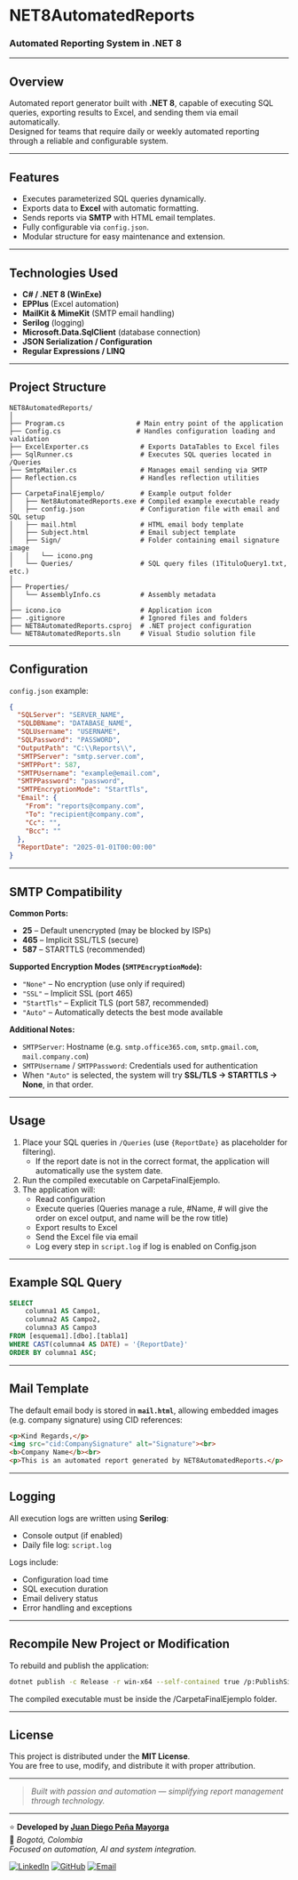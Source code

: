 # NET8AutomatedReports

### Automated Reporting System in .NET 8  

---

## Overview

Automated report generator built with **.NET 8**, capable of executing SQL queries, exporting results to Excel, and sending them via email automatically.  
Designed for teams that require daily or weekly automated reporting through a reliable and configurable system.

---

## Features

- Executes parameterized SQL queries dynamically.
- Exports data to **Excel** with automatic formatting.
- Sends reports via **SMTP** with HTML email templates.
- Fully configurable via `config.json`.
- Modular structure for easy maintenance and extension.

---

## Technologies Used

- **C# / .NET 8 (WinExe)**
- **EPPlus** (Excel automation)
- **MailKit & MimeKit** (SMTP email handling)
- **Serilog** (logging)
- **Microsoft.Data.SqlClient** (database connection)
- **JSON Serialization / Configuration**
- **Regular Expressions / LINQ**

---

## Project Structure

```
NET8AutomatedReports/
│
├── Program.cs                  # Main entry point of the application
├── Config.cs                   # Handles configuration loading and validation
├── ExcelExporter.cs             # Exports DataTables to Excel files
├── SqlRunner.cs                 # Executes SQL queries located in /Queries
├── SmtpMailer.cs                # Manages email sending via SMTP
├── Reflection.cs                # Handles reflection utilities
│
├── CarpetaFinalEjemplo/         # Example output folder
│   ├── Net8AutomatedReports.exe # Compiled example executable ready
│   ├── config.json              # Configuration file with email and SQL setup
│   ├── mail.html                # HTML email body template
│   ├── Subject.html             # Email subject template
│   ├── Sign/                    # Folder containing email signature image
│   │   └── icono.png
│   └── Queries/                 # SQL query files (1TituloQuery1.txt, etc.)
│
├── Properties/
│   └── AssemblyInfo.cs          # Assembly metadata
│
├── icono.ico                    # Application icon
├── .gitignore                   # Ignored files and folders
├── NET8AutomatedReports.csproj  # .NET project configuration
└── NET8AutomatedReports.sln     # Visual Studio solution file

```

---

## Configuration

`config.json` example:
```json
{
  "SQLServer": "SERVER_NAME",
  "SQLDBName": "DATABASE_NAME",
  "SQLUsername": "USERNAME",
  "SQLPassword": "PASSWORD",
  "OutputPath": "C:\\Reports\\",
  "SMTPServer": "smtp.server.com",
  "SMTPPort": 587,
  "SMTPUsername": "example@email.com",
  "SMTPPassword": "password",
  "SMTPEncryptionMode": "StartTls",
  "Email": {
    "From": "reports@company.com",
    "To": "recipient@company.com",
    "Cc": "",
    "Bcc": ""
  },
  "ReportDate": "2025-01-01T00:00:00"
}
```

---

## SMTP Compatibility

**Common Ports:**
- **25** – Default unencrypted (may be blocked by ISPs)
- **465** – Implicit SSL/TLS (secure)
- **587** – STARTTLS (recommended)

**Supported Encryption Modes (`SMTPEncryptionMode`):**
- `"None"` – No encryption (use only if required)
- `"SSL"` – Implicit SSL (port 465)
- `"StartTls"` – Explicit TLS (port 587, recommended)
- `"Auto"` – Automatically detects the best mode available

**Additional Notes:**
- `SMTPServer`: Hostname (e.g. `smtp.office365.com`, `smtp.gmail.com`, `mail.company.com`)
- `SMTPUsername` / `SMTPPassword`: Credentials used for authentication
- When `"Auto"` is selected, the system will try **SSL/TLS → STARTTLS → None**, in that order.

---

## Usage

1. Place your SQL queries in `/Queries` (use `{ReportDate}` as placeholder for filtering).
   - If the report date is not in the correct format, the application will automatically use the system date.
2. Run the compiled executable on CarpetaFinalEjemplo.
3. The application will:
   - Read configuration
   - Execute queries (Queries manage a rule, #Name, # will give the order on excel output, and name will be the row title)
   - Export results to Excel
   - Send the Excel file via email
   - Log every step in `script.log` if log is enabled on Config.json

---

## Example SQL Query

```sql
SELECT 
    columna1 AS Campo1,
    columna2 AS Campo2,
    columna3 AS Campo3
FROM [esquema1].[dbo].[tabla1]
WHERE CAST(columna4 AS DATE) = '{ReportDate}'
ORDER BY columna1 ASC;
```

---

## Mail Template

The default email body is stored in **`mail.html`**, allowing embedded images (e.g. company signature) using CID references:

```html
<p>Kind Regards,</p>
<img src="cid:CompanySignature" alt="Signature"><br>
<b>Company Name</b><br>
<p>This is an automated report generated by NET8AutomatedReports.</p>
```

---

## Logging 

All execution logs are written using **Serilog**:

- Console output (if enabled)
- Daily file log: `script.log`

Logs include:
- Configuration load time
- SQL execution duration
- Email delivery status
- Error handling and exceptions

---

## Recompile New Project or Modification

To rebuild and publish the application:

```bash
dotnet publish -c Release -r win-x64 --self-contained true /p:PublishSingleFile=true /p:IncludeNativeLibrariesForSelfExtract=true /p:PublishTrimmed=true
```
The compiled executable must be inside the /CarpetaFinalEjemplo folder.

---

## License

This project is distributed under the **MIT License**.  
You are free to use, modify, and distribute it with proper attribution.

---

> *Built with passion and automation — simplifying report management through technology.*

---

⭐ **Developed by [Juan Diego Peña Mayorga](https://www.linkedin.com/in/jdpm97/)**  
📍 _Bogotá, Colombia_  
_Focused on automation, AI and system integration._

[![LinkedIn](https://img.shields.io/badge/LinkedIn-Juan%20Diego%20Peña-blue?style=for-the-badge&logo=linkedin)](https://www.linkedin.com/in/jdpm97/)
[![GitHub](https://img.shields.io/badge/GitHub-JuanDiegoPenaMayorga-181717?style=for-the-badge&logo=github)](https://github.com/JuanDiegoPenaMayorga)
[![Email](https://img.shields.io/badge/Email-JuanDiegoPena%40hotmail.com-red?style=for-the-badge&logo=gmail)](mailto:JuanDiegoPena@hotmail.com)

